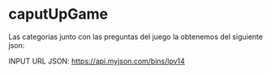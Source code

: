 # caputUpGame

Las categorias junto con las preguntas del juego la obtenemos del siguiente json:

INPUT URL JSON: https://api.myjson.com/bins/lpv14



